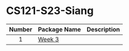 # CS121-S23-Siang
| Number | Package Name | Description |
| :----: | ------ | ----------- |
| 1 | [Week 3]() | 

